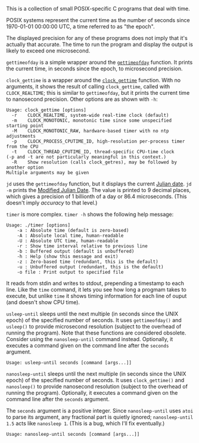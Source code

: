 This is a collection of small POSIX-specific C programs that deal with time.

POSIX systems represent the current time as the number of seconds
since 1970-01-01 00:00:00 UTC, a time referred to as "the epoch".

The displayed precision for any of these programs does not imply that
it's actually that accurate.  The time to run the program and display
the output is likely to exceed one microsecond.

`gettimeofday` is a simple wrapper around the
[`gettimeofday`](http://linuxmanpages.com/man2/gettimeofday.2.php)
function.  It prints the current time, in seconds since the epoch,
to microsecond precision.

`clock_gettime` is a wrapper around the
[`clock_gettime`](http://linuxmanpages.com/man3/clock_gettime.3.php)
function.  With no arguments, it shows the result of calling
`clock_gettime`, called with `CLOCK_REALTIME`; this is similar to
`gettimeofday`, but it prints the current time to nanosecond precision.
Other options are as shown with `-h`:

```
Usage: clock_gettime [options]
  -r    CLOCK_REALTIME, system-wide real-time clock (default)
  -m    CLOCK_MONOTONIC, monotonic time since some unspecified starting point
  -M    CLOCK_MONOTONIC_RAW, hardware-based timer with no ntp adjustments
  -p    CLOCK_PROCESS_CPUTIME_ID, high-resolution per-process timer from the CPU
  -t    CLOCK_THREAD_CPUTIME_ID, thread-specific CPU-time clock
(-p and -t are not particularly meaningful in this context.)
  -R    Show resolution (calls clock_getres), may be followed by another option
Multiple arguments may be given
```

`jd` uses the `gettimeofday` function, but it displays the current
[Julian date](http://en.wikipedia.org/wiki/Julian_day).
`jd -m` prints the [Modified Julian
Date](http://en.wikipedia.org/wiki/Julian_day#Alternatives).
The value is printed to 9 decimal places, which gives a precision
of 1 billionth of a day or 86.4 microseconds.  (This doesn't imply
*accuracy* to that level.)

`timer` is more complex.  `timer -h` shows the following help message:
```
Usage: ./timer [options]
    -a : Absolute time (default is zero-based)
    -A : Absolute local time, human-readable
    -U : Absolute UTC time, human-readable
    -r : Show time interval relative to previous line
    -b : Buffered output (default is unbuffered)
    -h : Help (show this message and exit)
    -z : Zero-based time (redundant, this is the default)
    -u : Unbuffered output (redundant, this is the default)
    -o file : Print output to specified file
```

It reads from stdin and writes to stdout, prepending a timestamp to
each line.  Like the `time` command, it lets you see how long a progmam
takes to execute, but unlike `time` it shows timing information for
each line of ouput (and doesn't show CPU time).

`usleep-until` sleeps until the next multiple (in seconds since
the UNIX epoch) of the specified number of seconds.  It uses
`gettimeofday()` and `usleep()` to provide microsecond resolution
(subject to the overhead of running the program).  Note that
these functions are considered obsolete.  Consider using the
`nanosleep-until` command instead.
Optionally, it executes a command
given on the command line after the `seconds` argument.

```
Usage: usleep-until seconds [command [args...]]
```

`nanosleep-until` sleeps until the next multiple (in seconds
since the UNIX epoch) of the specified number of seconds.  It uses
`clock_gettime()` and `nanosleep()` to provide nanosecond resolution
(subject to the overhead of running the program).  Optionally, it
executes a command given on the command line after the `seconds`
argument.

The `seconds` argument is a positive integer.  Since `nanosleep-until`
uses `atoi` to parse its argument, any fractional part is quietly
ignored; `nanosleep-until 1.5` acts like `nanosleep 1`.  (This is a
bug, which I'll fix eventually.)

```
Usage: nanosleep-until seconds [command [args...]]
```
